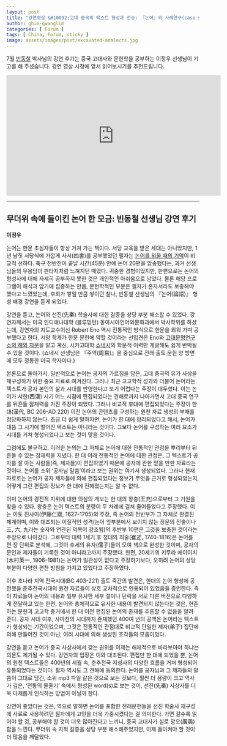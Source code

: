 ```yaml
---
layout: post
title: "강연영상 &#10092;고대 중국의 텍스트 형성과 전승: 『논어』의 사례연구(case study)를 통한 비판적 접근&#10093;"
author: ghim-gwanglim
categories: [ Forum ]
tags: [ China, Forum, sticky ]
image: assets/images/post/excavated-analects.jpg
---
```


7월 [빈동철](/author-bin) 박사님의 강연 후기는 중국 고대사와 문헌학을 공부하는 이정우 선생님이 기고를 해 주셨습니다. 강연 영상 시청에 앞서 읽어보시기를 추천드립니다. 


<iframe width="560" height="315" src="https://www.youtube.com/embed/JsUSAQJDTK4" title="YouTube video player" frameborder="0" allow="accelerometer; autoplay; clipboard-write; encrypted-media; gyroscope; picture-in-picture; web-share" allowfullscreen></iframe>


----

## 무더위 속에 들이킨 논어 한 모금: 빈동철 선생님 강연 후기

__이정우__


  논어는 한문 초심자들이 항상 거쳐 가는 책이다. 서당 교육을 받은 세대는 아니었지만, 1년 남짓 서당식에 가깝게 사서(四書)를 공부했었던 필자는 [논어를 외울 때의 기억](https://irec.study/seminar-apr-2022-video/)이 비교적 선하다. 축구 전반전이 끝날 시간(45분) 안에 논어 20편을 암송했다는, 과거 선생님들의 무용담이 판타지처럼 느껴지던 때였다. 귀중한 경험이었지만, 한편으로는 논어의 형성사에 대해 자세히 공부하지 못한 것은 개인적인 아쉬움으로 남았다. 물론 해당 프로그램이 해석과 암기에 집중하는 만큼, 문헌학적인 부분은 필자가 혼자서라도 보충해야 했다고 느꼈었는데, 후회가 쌓일 만큼 쌓이던 찰나, 빈동철 선생님의 『논어(論語)』 형성 배경 강연을 듣게 되었다.

  강연을 듣고, 논어와 선진(先秦) 학술사에 대한 갈증을 상당 부분 해소할 수 있었다. 강연자께서는 미국 인디애나대학 (블루밍턴) 동아시아언어와문화과에서 박사학위를 하셨는데, 강연자의 지도교수이신 Robert Eno 역시 전통적인 방식으로 한문을 외워 가며 공부했다고 한다. 서양 학계가 한문 문헌에 약할 것이라는 선입견은 Eno와 [고대문명연구소의 해외 자문](https://irec.study/about.html)을 맡고 계신, 시카고대학 [쇼네시](https://ealc.uchicago.edu/people/edward-l-shaughnessy-phd)의 학문적 이력만 개괄해도 쉽게 반박될 수 있을 것이다. (쇼네시 선생님은 『주역(周易)』을 중심으로 전래·출토 문헌 양 방면에 모두 정통한 미국 학자이다.)

  본론으로 돌아가서, 일반적으로 논어는 공자의 가르침을 담은, 고대 중국의 유가 사상을 재구성하기 위한 중요 자료로 여겨진다. 그러나 최근 고고학적 성과와 더불어 논어라는 텍스트가 공자 본인의 삶과 시대를 반영한다고 보기 어렵다는 주장이 대두했다. 이는 논어가 서한(西漢) 시기 어느 시점에 편집되었다는 견해로까지 나아가면서 고대 중국 연구를 뒤흔들 잠재력을 가진 주장이 되었다. 그러나 비교적 후대에 편집되었다는 주장이 한 대(漢代, BC 206-AD 220) 이전 논어의 콘텐츠를 구성하는 원천 자료 생성의 부재를 정당화하지 않는다. 조금 더 쉽게 말하자면, 논어가 한 대에 정리되었다고 해서, 논어가 대뜸 그 시기에 떨어진 텍스트는 아니라는 것이다. 그보다 논어를 구성하는 여러 요소가 시대를 거쳐 형성되었다고 보는 것이 맞을 것이다.

  그럼에도 불구하고, 이러한 논의는 그 자체로 논어에 대한 전통적인 관점을 뿌리부터 뒤흔들 수 있는 잠재력을 지녔다. 한 대 이래 전통적인 논어에 대한 관점은, 그 텍스트가 공자를 잘 아는 사람들(즉, 제자들)이 편집하였기 때문에 공자에 관한 믿을 만한 자료라는 것이다. 논어를 소위 ‘공자님 말씀’이라고 보는 권위는 여기서 생성되었다. 그러나 현재 자료로는 논어가 공자 제자들에 의해 편집되었다는 정보가 무엇을 근거로 형성되었는지, 어떻게 그런 편집의 정보가 한 대에 전해졌는지는 알 수 없다.

  이미 논어의 경전적 지위에 대한 의심의 계보는 한 대의 왕충(王充)으로부터 그 기원을 찾을 수 있다. 왕충은 논어 텍스트의 분량이 두 차례에 걸쳐 줄어들었다고 주장했다. 이는 이토 진사이(伊藤仁齋, 1627-1705)의 주장, 즉 논어의 전반부가 그 자체로 완결된 체계이며, 이와 대조되는 이질적인 성격(논어 앞부분에서 보이지 않는 장문의 진술이나 三, 六, 九라는 숫자와 연관된 덕목이 강조됨)의 후반부 10편은 그것을 보충한 것이라는 주장으로 나아갔다. 그로부터 대략 1세기 후 청대의 최술(崔述, 1740-1816)은 논어를 편·장 단위로 분석해, 그것이 후세의 유자(儒子)들이 모여 책으로 완성한 것이며, 공자의 문인과 제자들이 기록한 것이 아니라고까지 주장했다. 한편, 20세기의 키무라 에이이치(木村英一, 1906-1981)는 논어가 일관성이 없다고 주장하기보다, 오히려 논어의 상당 부분이 다양한 편찬 방침을 가지고 있었다고 주장하였다.

  이후 초나라 지역 전국시대(BC 403-221) 출토 죽간의 발견은, 한대의 논어 형성에 공헌했을 춘추전국시대의 원천 자료들이 상호 교차적으로 인용되어 있었음을 증언한다. 즉 이 자료들이 논어의 내용과 일부 유사한 세부 절이나 단락을 서로 다른 버전으로 다양하게 전달하고 있는 한편, 논어와 총체적으로 유사한 내용이 발견되지 않는다는 것은, 현존하는 문헌과 고고학 증거에서 한 대 이전 편집된 논어의 존재를 추론할 수 없음을 알려 준다. 공자 시대 이후, 사마천의 시대까지 존재했던 400여 년의 공백은 논어라는 텍스트가 형성되는 기간이었으며, 그것은 전통적인 관점대로 비교적 단일한 제자(弟子) 집단에 의해 만들어진 것이 아닌, 여러 시대에 의해 생성된 조각들의 모음이었다.

  강연을 듣고 논어가 중국 사상사에서 갖는 권위를 이제는 해체적으로 바라보아야 하냐는 의문도 제기될 수 있다. 강연자의 입장은 이와 대조된다. 편집만 한 대에 되었을 뿐, 논어의 원천 텍스트들은 400년의 세월 속, 춘추전국 지성사의 다양한 흐름을 거쳐 형성되어 유통되었다는 것이다. 필자 역시도 그 견해에 동의한다. 논어를 공자님과 그 제자들의 말씀이 그대로 담긴, 소위 mp3 파일 같은 것으로 보는 것보다, 훨씬 더 용량이 크고 역사가 깊은, ‘전통의 물줄기’ 속에서 형성된 word(s)로 보는 것이, 선진(先秦) 사상사를 더욱 다채롭게 인식하는 방법이 아닐까 한다.

  강연이 좋았다는 것은, 역으로 말하면 논어를 포함한 전래문헌들을 선진 학술사 재구성에 사료로 사용하려던 필자에게 고민을 더욱 가중시켰다는 걸 의미한다. 가면 갈수록 읽어야 할 것, 공부해야 할 것이 더욱 많아진다고 느끼니, 중국 고대사가 실로 광오(廣奧)함을 느낀다. 무더위 속 지적 갈증을 상당 부분 해소해주었지만, 이제 들이켜야 할 것이 더 많음을 깨달았다.
